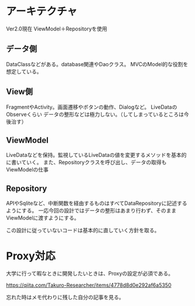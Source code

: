 

# アーキテクチャ
Ver2.0現在
ViewModel＋Repositoryを使用

## データ側
DataClassなどがある。database関連やDaoクラス。
MVCのModel的な役割を想定している。

## View側
FragmentやActivity。画面遷移やボタンの動作、Dialogなど。
LiveDataのObserveくらい
データの整形などは極力しない。（してしまっているところは今後治す）

## ViewModel
LiveDataなどを保持。監視しているLiveDataの値を変更するメソッドを基本的に書いていく。
また、Repositoryクラスを呼び出し、データの取得もViewModelの仕事

## Repository
APIやSqliteなど、中断関数を経由するものはすべてDataRepositoryに記述するようにする。
一応今回の設計ではデータの整形はあまり行わず、そのままViewModelに渡すようにする。

この設計に従っていないコードは基本的に直していく方針を取る。

# Proxy対応

大学に行って暇なときに開発したいときは、Proxyの設定が必須である。

https://qiita.com/Takuro-Researcher/items/4778d8d0e292af6a5350

忘れた時はメモ代わりに残した自分の記事を見る。



